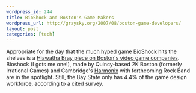 ```yaml
--- 
wordpress_id: 244
title: BioShock and Boston's Game Makers
wordpress_url: http://graysky.org/2007/08/boston-game-developers/
layout: post
categories: [tech]
---
```

Appropriate for the day that the <a href="http://www.metacritic.com/games/platforms/xbox360/bioshock">much hyped</a> game <a href="http://www.2kgames.com/bioshock/">BioShock</a> hits the shelves is a <a href="http://www.boston.com/business/globe/articles/2007/08/21/hub_back_in_scoring_position/">Hiawatha Bray piece on Boston's video game companies</a>. Bioshock (I gots me one!), made by Quincy-based 2K Boston (formerly Irrational Games) and Cambridge's <a href="http://www.harmonixmusic.com/">Harmonix</a> with forthcoming Rock Band are in the spotlight. Still, the Bay State only has 4.4% of the game design workforce, according to a cited survey.
